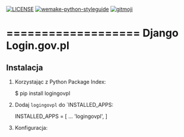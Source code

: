 [![LICENSE](https://img.shields.io/pypi/l/version_control.svg?style=flat-square)](https://raw.githubusercontent.com/kuter/django-version-control/master/LICENSE)
[![wemake-python-styleguide](https://img.shields.io/badge/style-wemake-000000.svg?style=flat-square)](https://github.com/wemake-services/wemake-python-styleguide)
[![gitmoji](https://img.shields.io/badge/gitmoji-%20😜%20😍-FFDD67.svg?style=flat-square)](https://gitmoji.carloscuesta.me)


===================
Django Login.gov.pl
===================

Instalacja
----------

1. Korzystając z Python Package Index:

   $ pip install logingovpl

2. Dodaj `logingovpl` do `INSTALLED_APPS:

    INSTALLED_APPS = [
        ...
        'logingovpl',
    ]

3. Konfiguracja:

